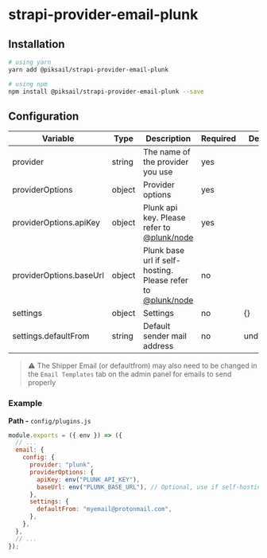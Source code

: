 # strapi-provider-email-plunk

## Installation

```bash
# using yarn
yarn add @piksail/strapi-provider-email-plunk

# using npm
npm install @piksail/strapi-provider-email-plunk --save
```

## Configuration

| Variable                | Type   | Description                                                                                              | Required | Default   |
| ----------------------- | ------ | -------------------------------------------------------------------------------------------------------- | -------- | --------- |
| provider                | string | The name of the provider you use                                                                         | yes      |           |
| providerOptions         | object | Provider options                                                                                         | yes      |           |
| providerOptions.apiKey  | object | Plunk api key. Please refer to [@plunk/node](https://www.npmjs.com/package/@plunk/node)                  | yes      |           |
| providerOptions.baseUrl | object | Plunk base url if self-hosting. Please refer to [@plunk/node](https://www.npmjs.com/package/@plunk/node) | no       |           |
| settings                | object | Settings                                                                                                 | no       | {}        |
| settings.defaultFrom    | string | Default sender mail address                                                                              | no       | undefined |

> :warning: The Shipper Email (or defaultfrom) may also need to be changed in the `Email Templates` tab on the admin panel for emails to send properly

### Example

**Path -** `config/plugins.js`

```js
module.exports = ({ env }) => ({
  // ...
  email: {
    config: {
      provider: "plunk",
      providerOptions: {
        apiKey: env("PLUNK_API_KEY"),
        baseUrl: env("PLUNK_BASE_URL"), // Optional, use if self-hosting
      },
      settings: {
        defaultFrom: "myemail@protonmail.com",
      },
    },
  },
  // ...
});
```
